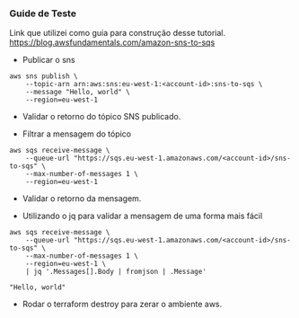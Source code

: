 ### Guide de Teste 
Link que utilizei como guia para construção desse tutorial.
https://blog.awsfundamentals.com/amazon-sns-to-sqs 

- Publicar o sns

```
aws sns publish \
    --topic-arn arn:aws:sns:eu-west-1:<account-id>:sns-to-sqs \
    --message "Hello, world" \
    --region=eu-west-1

```
- Validar o retorno do tópico SNS publicado.

- Filtrar a mensagem do tópico
  
```
aws sqs receive-message \
    --queue-url "https://sqs.eu-west-1.amazonaws.com/<account-id>/sns-to-sqs" \
    --max-number-of-messages 1 \
    --region=eu-west-1
```

- Validar o retorno da mensagem.


- Utilizando o jq para validar a mensagem de uma forma mais fácil
  
```
aws sqs receive-message \
    --queue-url "https://sqs.eu-west-1.amazonaws.com/<account-id>/sns-to-sqs" \
    --max-number-of-messages 1 \
    --region=eu-west-1 \
    | jq '.Messages[].Body | fromjson | .Message'

"Hello, world"

```

- Rodar o  terraform destroy  para zerar o ambiente aws.
